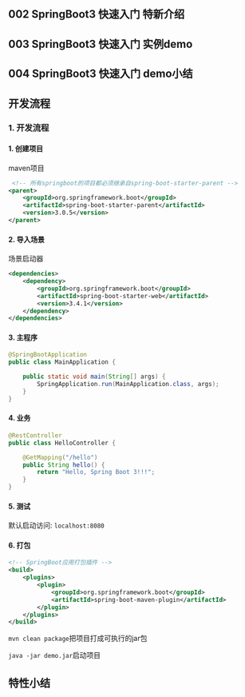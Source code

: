 ## 002 SpringBoot3 快速入门 特新介绍

## 003 SpringBoot3 快速入门 实例demo

## 004 SpringBoot3 快速入门 demo小结

## 开发流程

### 1. 开发流程

#### 1. 创建项目

maven项目
```xml
 <!-- 所有springboot的项目都必须继承自spring-boot-starter-parent -->
<parent>
    <groupId>org.springframework.boot</groupId>
    <artifactId>spring-boot-starter-parent</artifactId>
    <version>3.0.5</version>
</parent>
```

#### 2. 导入场景

场景启动器
```xml
<dependencies>
    <dependency>
        <groupId>org.springframework.boot</groupId>
        <artifactId>spring-boot-starter-web</artifactId>
        <version>3.4.1</version>
    </dependency>
</dependencies>
```

#### 3. 主程序

```java
@SpringBootApplication
public class MainApplication {

    public static void main(String[] args) {
        SpringApplication.run(MainApplication.class, args);
    }
}
```

#### 4. 业务

```java
@RestController
public class HelloController {

    @GetMapping("/hello")
    public String hello() {
        return "Hello, Spring Boot 3!!!";
    }
}
```

#### 5. 测试
默认启动访问: `localhost:8080`

#### 6. 打包

```xml
<!-- SpringBoot应用打包插件 -->
<build>
    <plugins>
        <plugin>
            <groupId>org.springframework.boot</groupId>
            <artifactId>spring-boot-maven-plugin</artifactId>
        </plugin>
    </plugins>
</build>
```

`mvn clean package`把项目打成可执行的jar包

`java -jar demo.jar`启动项目

## 特性小结
